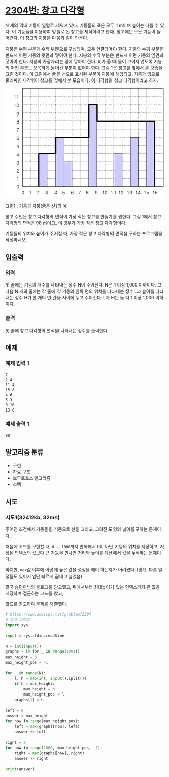 # [2304번: 창고 다각형](https://www.acmicpc.net/problem/2304)

N 개의 막대 기둥이 일렬로 세워져 있다. 기둥들의 폭은 모두 1 m이며 높이는 다를 수 있다. 이 기둥들을 이용하여 양철로 된 창고를 제작하려고 한다. 창고에는 모든 기둥이 들어간다. 이 창고의 지붕을 다음과 같이
만든다.

지붕은 수평 부분과 수직 부분으로 구성되며, 모두 연결되어야 한다.
지붕의 수평 부분은 반드시 어떤 기둥의 윗면과 닿아야 한다.
지붕의 수직 부분은 반드시 어떤 기둥의 옆면과 닿아야 한다.
지붕의 가장자리는 땅에 닿아야 한다.
비가 올 때 물이 고이지 않도록 지붕의 어떤 부분도 오목하게 들어간 부분이 없어야 한다.
그림 1은 창고를 옆에서 본 모습을 그린 것이다. 이 그림에서 굵은 선으로 표시된 부분이 지붕에 해당되고, 지붕과 땅으로 둘러싸인 다각형이 창고를 옆에서 본 모습이다. 이 다각형을 창고 다각형이라고 하자.

![img](./images/2304.png)

그림1 . 기둥과 지붕(굵은 선)의 예

창고 주인은 창고 다각형의 면적이 가장 작은 창고를 만들기를 원한다. 그림 1에서 창고 다각형의 면적은 98 ㎡이고, 이 경우가 가장 작은 창고 다각형이다.

기둥들의 위치와 높이가 주어질 때, 가장 작은 창고 다각형의 면적을 구하는 프로그램을 작성하시오.

## 입출력

### 입력
첫 줄에는 기둥의 개수를 나타내는 정수 N이 주어진다. 
N은 1 이상 1,000 이하이다. 
그 다음 N 개의 줄에는 각 줄에 각 기둥의 왼쪽 면의 위치를 나타내는 정수 L과 높이를 나타내는 정수 H가 한 개의 빈 칸을 사이에 두고 주어진다. 
L과 H는 둘 다 1 이상 1,000 이하이다.
### 출력
첫 줄에 창고 다각형의 면적을 나타내는 정수를 출력한다.

## 예제

### 예제 입력 1

```text
7
2 4
11 4
15 8
4 6
5 3
8 10
13 6
```

### 예제 출력 1

```text
98
```

## 알고리즘 분류

- 구현
- 자료 구조
- 브루트포스 알고리즘
- 스택

## 시도

### 시도1(32412kb, 32ms)

주어진 조건에서 기둥들을 기준으로 선을 그리고, 그려진 도형의 넓이를 구하는 문제이다.

처음에 코드를 구현할 때, `0 ~ 1000`까지 반복해서 0이 아닌 기둥의 위치를 저장하고, 저장된 인덱스의 값보다 큰 기둥을 만나면 거리와 높이를 계산해서 값을 누적하는 문제이다.

하지만, `max`값 이후에 어떻게 높은 값을 설정을 해야 하는지가 어려웠다. (핑계: 다른 일정들도 있어서 일단 빠르게 끝내고 싶었음)

결국 [승민아](https://non-stop.tistory.com/36)님의 블로그를 참고했고, 뒤에서부터 최대높이가 있는 인덱스까지 큰 값을 저장하며 접근하는 코드를 봤고,

코드를 참고하여 문제를 해결했다.

```python
# https://www.acmicpc.net/problem/2304
# 창고 다각형
import sys

input = sys.stdin.readline

N = int(input())
graphs = [0 for _ in range(1001)]
max_height = 0
max_height_pos = -1

for _ in range(N):
    l, h = map(int, input().split())
    if h > max_height:
        max_height = h
        max_height_pos = l
    graphs[l] = h

left = 0
answer = max_height
for now in range(max_height_pos):
    left = max(graphs[now], left)
    answer += left

right = 0
for now in range(1000, max_height_pos, -1):
    right = max(graphs[now], right)
    answer += right

print(answer)
```
